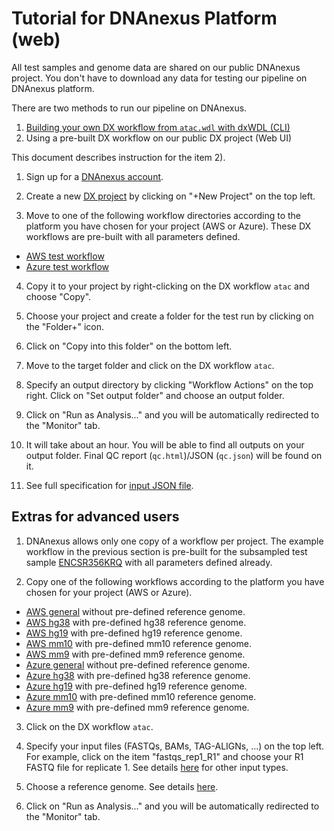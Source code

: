 # Tutorial for DNAnexus Platform (web)

All test samples and genome data are shared on our public DNAnexus project. You don't have to download any data for testing our pipeline on DNAnexus platform.

There are two methods to run our pipeline on DNAnexus.

1) [Building your own DX workflow from `atac.wdl` with dxWDL (CLI)](tutorial_dx_cli.md)
2) Using a pre-built DX workflow on our public DX project (Web UI)

This document describes instruction for the item 2).

1. Sign up for a [DNAnexus account](https://platform.DNAnexus.com/register).

2. Create a new [DX project](https://platform.DNAnexus.com/projects) by clicking on "+New Project" on the top left.

3. Move to one of the following workflow directories according to the platform you have chosen for your project (AWS or Azure). These DX workflows are pre-built with all parameters defined.

* [AWS test workflow](https://platform.DNAnexus.com/projects/BKpvFg00VBPV975PgJ6Q03v6/data/ATAC-seq/workflows/v1.1.7.2/test_ENCSR356KRQ_subsampled)
* [Azure test workflow](https://platform.DNAnexus.com/projects/F6K911Q9xyfgJ36JFzv03Z5J/data/ATAC-seq/workflows/v1.1.7.2/test_ENCSR356KRQ_subsampled)

4. Copy it to your project by right-clicking on the DX workflow `atac` and choose "Copy". 

5. Choose your project and create a folder for the test run by clicking on the "Folder+" icon.

6. Click on "Copy into this folder" on the bottom left.

7. Move to the target folder and click on the DX workflow `atac`.

9. Specify an output directory by clicking "Workflow Actions" on the top right. Click on "Set output folder" and choose an output folder.

10. Click on "Run as Analysis..." and you will be automatically redirected to the "Monitor" tab.

11. It will take about an hour. You will be able to find all outputs on your output folder. Final QC report (`qc.html`)/JSON (`qc.json`) will be found on it.

11. See full specification for [input JSON file](input.md).


## Extras for advanced users

1. DNAnexus allows only one copy of a workflow per project. The example workflow in the previous section is pre-built for the subsampled test sample [ENCSR356KRQ](https://www.encodeproject.org/experiments/ENCSR356KRQ/) with all parameters defined already.

2. Copy one of the following workflows according to the platform you have chosen for your project (AWS or Azure).
* [AWS general](https://platform.DNAnexus.com/projects/BKpvFg00VBPV975PgJ6Q03v6/data/ATAC-seq/workflows/v1.1.7.2/general) without pre-defined reference genome.
* [AWS hg38](https://platform.DNAnexus.com/projects/BKpvFg00VBPV975PgJ6Q03v6/data/ATAC-seq/workflows/v1.1.7.2/hg38) with pre-defined hg38 reference genome.
* [AWS hg19](https://platform.DNAnexus.com/projects/BKpvFg00VBPV975PgJ6Q03v6/data/ATAC-seq/workflows/v1.1.7.2/hg19) with pre-defined hg19 reference genome.
* [AWS mm10](https://platform.DNAnexus.com/projects/BKpvFg00VBPV975PgJ6Q03v6/data/ATAC-seq/workflows/v1.1.7.2/mm10) with pre-defined mm10 reference genome.
* [AWS mm9](https://platform.DNAnexus.com/projects/BKpvFg00VBPV975PgJ6Q03v6/data/ATAC-seq/workflows/v1.1.7.2/mm9) with pre-defined mm9 reference genome.
* [Azure general](https://platform.DNAnexus.com/projects/F6K911Q9xyfgJ36JFzv03Z5J/data/ATAC-seq/workflows/v1.1.7.2/general) without pre-defined reference genome.
* [Azure hg38](https://platform.DNAnexus.com/projects/F6K911Q9xyfgJ36JFzv03Z5J/data/ATAC-seq/workflows/v1.1.7.2/hg38) with pre-defined hg38 reference genome.
* [Azure hg19](https://platform.DNAnexus.com/projects/F6K911Q9xyfgJ36JFzv03Z5J/data/ATAC-seq/workflows/v1.1.7.2/hg19) with pre-defined hg19 reference genome.
* [Azure mm10](https://platform.DNAnexus.com/projects/F6K911Q9xyfgJ36JFzv03Z5J/data/ATAC-seq/workflows/v1.1.7.2/mm10) with pre-defined mm10 reference genome.
* [Azure mm9](https://platform.DNAnexus.com/projects/F6K911Q9xyfgJ36JFzv03Z5J/data/ATAC-seq/workflows/v1.1.7.2/mm9) with pre-defined mm9 reference genome.

3. Click on the DX workflow `atac`.

4. Specify your input files (FASTQs, BAMs, TAG-ALIGNs, ...) on the top left. For example, click on the item "fastqs_rep1_R1" and choose your R1 FASTQ file for replicate 1. See details [here](input.md) for other input types.

5. Choose a reference genome. See details [here](input.md).

6. Click on "Run as Analysis..." and you will be automatically redirected to the "Monitor" tab.

